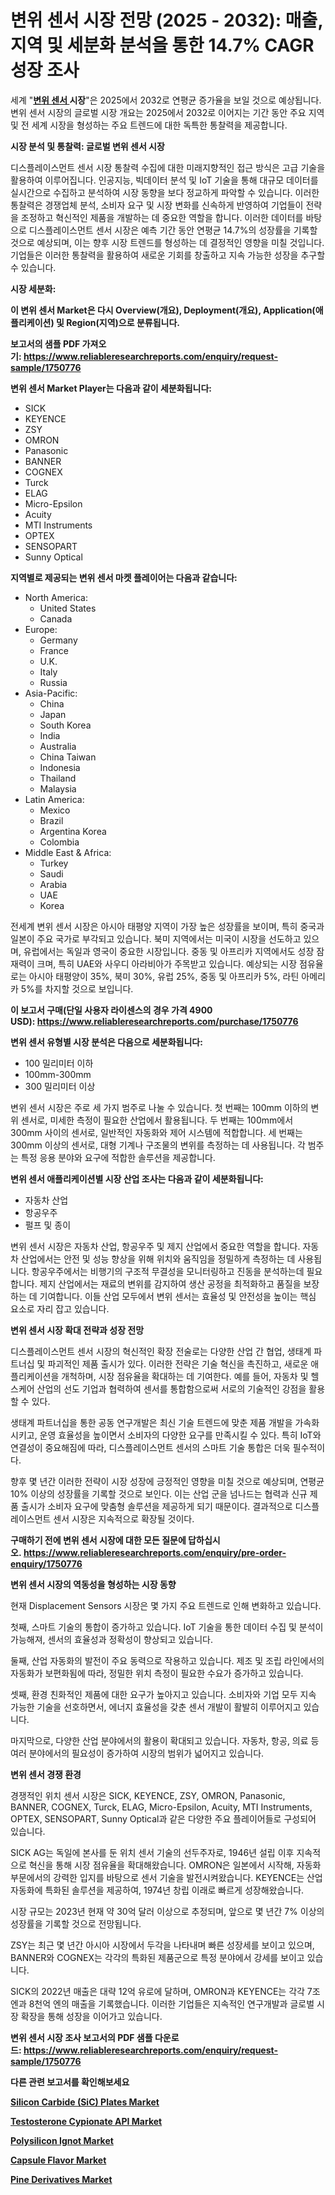 <p><h1>변위 센서 시장 전망 (2025 - 2032): 매출, 지역 및 세분화 분석을 통한 14.7% CAGR 성장 조사</h1></p><p>세계 "<strong><a href="https://www.reliableresearchreports.com/displacement-sensors-r1750776?utm_campaign=106&utm_medium=8&utm_source=Github&utm_content=ia&utm_term=05022025&utm_id=displacement-sensors">변위 센서&nbsp;</a></strong><strong>시장</strong>"은 2025에서 2032로 연평균 증가율을 보일 것으로 예상됩니다. 변위 센서 시장의 글로벌 시장 개요는 2025에서 2032로 이어지는 기간 동안 주요 지역 및 전 세계 시장을 형성하는 주요 트렌드에 대한 독특한 통찰력을 제공합니다.</p>
<p><strong>시장 분석 및 통찰력: 글로벌 변위 센서 시장</strong></p>
<p><p>디스플레이스먼트 센서 시장 통찰력 수집에 대한 미래지향적인 접근 방식은 고급 기술을 활용하여 이루어집니다. 인공지능, 빅데이터 분석 및 IoT 기술을 통해 대규모 데이터를 실시간으로 수집하고 분석하여 시장 동향을 보다 정교하게 파악할 수 있습니다. 이러한 통찰력은 경쟁업체 분석, 소비자 요구 및 시장 변화를 신속하게 반영하여 기업들이 전략을 조정하고 혁신적인 제품을 개발하는 데 중요한 역할을 합니다. 이러한 데이터를 바탕으로 디스플레이스먼트 센서 시장은 예측 기간 동안 연평균 14.7%의 성장률을 기록할 것으로 예상되며, 이는 향후 시장 트렌드를 형성하는 데 결정적인 영향을 미칠 것입니다. 기업들은 이러한 통찰력을 활용하여 새로운 기회를 창출하고 지속 가능한 성장을 추구할 수 있습니다.</p><a href="%7CAUTHORITHY_DOMAIN_URL%7C?utm_campaign=106&utm_medium=8&utm_source=Github&utm_content=ia&utm_term=05022025&utm_id=displacement-sensors"></a></p>
<p><strong>시장 세분화:</strong></p>
<p><strong>이 변위 센서 Market은 다시 Overview(개요), Deployment(개요), Application(애플리케이션) 및 Region(지역)으로 분류됩니다.</strong></p>
<p><strong>보고서의 샘플 PDF 가져오기:&nbsp;<a href="https://www.reliableresearchreports.com/enquiry/request-sample/1750776?utm_campaign=106&utm_medium=8&utm_source=Github&utm_content=ia&utm_term=05022025&utm_id=displacement-sensors">https://www.reliableresearchreports.com/enquiry/request-sample/1750776</a></strong><strong></strong></p>
<p><strong>변위 센서 Market Player는 다음과 같이 세분화됩니다:</strong></p>
<p><ul><li>SICK</li><li>KEYENCE</li><li>ZSY</li><li>OMRON</li><li>Panasonic</li><li>BANNER</li><li>COGNEX</li><li>Turck</li><li>ELAG</li><li>Micro-Epsilon</li><li>Acuity</li><li>MTI Instruments</li><li>OPTEX</li><li>SENSOPART</li><li>Sunny Optical</li></ul></p>
<p><strong>지역별로 제공되는 변위 센서 마켓 플레이어는 다음과 같습니다:</strong></p>
<p><ul>
    <li>
        North America:
        <ul>
            <li>United States</li>
            <li>Canada</li>
        </ul>
    </li>
    <li>
        Europe:
        <ul>
            <li>Germany</li>
            <li>France</li>
            <li>U.K.</li>
            <li>Italy</li>
            <li>Russia</li>
        </ul>
    </li>
    <li>
        Asia-Pacific:
        <ul>
            <li>China</li>
            <li>Japan</li>
            <li>South Korea</li>
            <li>India</li>
            <li>Australia</li>
            <li>China Taiwan</li>
            <li>Indonesia</li>
            <li>Thailand</li>
            <li>Malaysia</li>
        </ul>
    </li>
    <li>
        Latin America:
        <ul>
            <li>Mexico</li>
            <li>Brazil</li>
            <li>Argentina Korea</li>
            <li>Colombia</li>
        </ul>
    </li>
    <li>
        Middle East & Africa:
        <ul>
            <li>Turkey</li>
            <li>Saudi</li>
            <li>Arabia</li>
            <li>UAE</li>
            <li>Korea</li>
        </ul>
    </li>
    </ul></p>
<p><p>전세계 변위 센서 시장은 아시아 태평양 지역이 가장 높은 성장률을 보이며, 특히 중국과 일본이 주요 국가로 부각되고 있습니다. 북미 지역에서는 미국이 시장을 선도하고 있으며, 유럽에서는 독일과 영국이 중요한 시장입니다. 중동 및 아프리카 지역에서도 성장 잠재력이 크며, 특히 UAE와 사우디 아라비아가 주목받고 있습니다. 예상되는 시장 점유율로는 아시아 태평양이 35%, 북미 30%, 유럽 25%, 중동 및 아프리카 5%, 라틴 아메리카 5%를 차지할 것으로 보입니다.</p></p>
<p><strong>이 보고서 구매(단일 사용자 라이센스의 경우 가격 4900 USD):&nbsp;<a href="https://www.reliableresearchreports.com/purchase/1750776?utm_campaign=106&utm_medium=8&utm_source=Github&utm_content=ia&utm_term=05022025&utm_id=displacement-sensors">https://www.reliableresearchreports.com/purchase/1750776</a></strong></p>
<p><strong>변위 센서 유형별 시장 분석은 다음으로 세분화됩니다:</strong></p>
<p><ul><li>100 밀리미터 이하</li><li>100mm-300mm</li><li>300 밀리미터 이상</li></ul></p>
<p><p>변위 센서 시장은 주로 세 가지 범주로 나눌 수 있습니다. 첫 번째는 100mm 이하의 변위 센서로, 미세한 측정이 필요한 산업에서 활용됩니다. 두 번째는 100mm에서 300mm 사이의 센서로, 일반적인 자동화와 제어 시스템에 적합합니다. 세 번째는 300mm 이상의 센서로, 대형 기계나 구조물의 변위를 측정하는 데 사용됩니다. 각 범주는 특정 응용 분야와 요구에 적합한 솔루션을 제공합니다.</p></p>
<p><strong>변위 센서 애플리케이션별 시장 산업 조사는 다음과 같이 세분화됩니다:</strong></p>
<p><ul><li>자동차 산업</li><li>항공우주</li><li>펄프 및 종이</li></ul></p>
<p><p>변위 센서 시장은 자동차 산업, 항공우주 및 제지 산업에서 중요한 역할을 합니다. 자동차 산업에서는 안전 및 성능 향상을 위해 위치와 움직임을 정밀하게 측정하는 데 사용됩니다. 항공우주에서는 비행기의 구조적 무결성을 모니터링하고 진동을 분석하는데 필요합니다. 제지 산업에서는 재료의 변위를 감지하여 생산 공정을 최적화하고 품질을 보장하는 데 기여합니다. 이들 산업 모두에서 변위 센서는 효율성 및 안전성을 높이는 핵심 요소로 자리 잡고 있습니다.</p></p>
<p><strong>변위 센서 시장 확대 전략과 성장 전망</strong></p>
<p><p>디스플레이스먼트 센서 시장의 혁신적인 확장 전술로는 다양한 산업 간 협업, 생태계 파트너십 및 파괴적인 제품 출시가 있다. 이러한 전략은 기술 혁신을 촉진하고, 새로운 애플리케이션을 개척하며, 시장 점유율을 확대하는 데 기여한다. 예를 들어, 자동차 및 헬스케어 산업의 선도 기업과 협력하여 센서를 통합함으로써 서로의 기술적인 강점을 활용할 수 있다. </p><p>생태계 파트너십을 통한 공동 연구개발은 최신 기술 트렌드에 맞춘 제품 개발을 가속화시키고, 운영 효율성을 높이면서 소비자의 다양한 요구를 만족시킬 수 있다. 특히 IoT와 연결성이 중요해짐에 따라, 디스플레이스먼트 센서의 스마트 기술 통합은 더욱 필수적이다.</p><p>향후 몇 년간 이러한 전략이 시장 성장에 긍정적인 영향을 미칠 것으로 예상되며, 연평균 10% 이상의 성장률을 기록할 것으로 보인다. 이는 산업 군을 넘나드는 협력과 신규 제품 출시가 소비자 요구에 맞춤형 솔루션을 제공하게 되기 때문이다. 결과적으로 디스플레이스먼트 센서 시장은 지속적으로 확장될 것이다.</p></p>
<p><strong>구매하기 전에 변위 센서 시장에 대한 모든 질문에 답하십시오.&nbsp;<a href="https://www.reliableresearchreports.com/enquiry/pre-order-enquiry/1750776?utm_campaign=106&utm_medium=8&utm_source=Github&utm_content=ia&utm_term=05022025&utm_id=displacement-sensors">https://www.reliableresearchreports.com/enquiry/pre-order-enquiry/1750776</a></strong><strong></strong></p>
<p><strong>변위 센서 시장의 역동성을 형성하는 시장 동향</strong></p>
<p><p>현재 Displacement Sensors 시장은 몇 가지 주요 트렌드로 인해 변화하고 있습니다.</p><p>첫째, 스마트 기술의 통합이 증가하고 있습니다. IoT 기술을 통한 데이터 수집 및 분석이 가능해져, 센서의 효율성과 정확성이 향상되고 있습니다.</p><p>둘째, 산업 자동화의 발전이 주요 동력으로 작용하고 있습니다. 제조 및 조립 라인에서의 자동화가 보편화됨에 따라, 정밀한 위치 측정이 필요한 수요가 증가하고 있습니다.</p><p>셋째, 환경 친화적인 제품에 대한 요구가 높아지고 있습니다. 소비자와 기업 모두 지속 가능한 기술을 선호하면서, 에너지 효율성을 갖춘 센서 개발이 활발히 이루어지고 있습니다.</p><p>마지막으로, 다양한 산업 분야에서의 활용이 확대되고 있습니다. 자동차, 항공, 의료 등 여러 분야에서의 필요성이 증가하여 시장의 범위가 넓어지고 있습니다.</p></p>
<p><strong>변위 센서 경쟁 환경</strong></p>
<p><p>경쟁적인 위치 센서 시장은 SICK, KEYENCE, ZSY, OMRON, Panasonic, BANNER, COGNEX, Turck, ELAG, Micro-Epsilon, Acuity, MTI Instruments, OPTEX, SENSOPART, Sunny Optical과 같은 다양한 주요 플레이어들로 구성되어 있습니다. </p><p>SICK AG는 독일에 본사를 둔 위치 센서 기술의 선두주자로, 1946년 설립 이후 지속적으로 혁신을 통해 시장 점유율을 확대해왔습니다. OMRON은 일본에서 시작해, 자동화 부문에서의 강력한 입지를 바탕으로 센서 기술을 발전시켜왔습니다. KEYENCE는 산업자동화에 특화된 솔루션을 제공하여, 1974년 창립 이래로 빠르게 성장해왔습니다.</p><p>시장 규모는 2023년 현재 약 30억 달러 이상으로 추정되며, 앞으로 몇 년간 7% 이상의 성장률을 기록할 것으로 전망됩니다. </p><p>ZSY는 최근 몇 년간 아시아 시장에서 두각을 나타내며 빠른 성장세를 보이고 있으며, BANNER와 COGNEX는 각각의 특화된 제품군으로 특정 분야에서 강세를 보이고 있습니다. </p><p>SICK의 2022년 매출은 대략 12억 유로에 달하며, OMRON과 KEYENCE는 각각 7조 엔과 8천억 엔의 매출을 기록했습니다. 이러한 기업들은 지속적인 연구개발과 글로벌 시장 확장을 통해 성장을 이어가고 있습니다.</p></p>
<p><strong>변위 센서 시장 조사 보고서의 PDF 샘플 다운로드:&nbsp;<a href="https://www.reliableresearchreports.com/enquiry/request-sample/1750776?utm_campaign=106&utm_medium=8&utm_source=Github&utm_content=ia&utm_term=05022025&utm_id=displacement-sensors">https://www.reliableresearchreports.com/enquiry/request-sample/1750776</a></strong></p>
<p><strong></strong></p>
<p><strong></strong></p>
<p><strong></strong></p>
<p><strong></strong></p>
<p><strong>다른 관련 보고서를 확인해보세요</strong></p>
<p><strong><p><a href="https://github.com/klaassenmackenzie6/Market-Research-Report-List-1/blob/main/silicon-carbide-sic-plates-market.md?utm_campaign=106&utm_medium=8&utm_source=Github&utm_content=ia&utm_term=05022025&utm_id=displacement-sensors">Silicon Carbide (SiC) Plates Market</a></p><p><a href="https://github.com/ahamdyzabira4/Market-Research-Report-List-1/blob/main/testosterone-cypionate-api-market.md?utm_campaign=106&utm_medium=8&utm_source=Github&utm_content=ia&utm_term=05022025&utm_id=displacement-sensors">Testosterone Cypionate API Market</a></p><p><a href="https://github.com/lvaill871987/Market-Research-Report-List-1/blob/main/polysilicon-ignot-market.md?utm_campaign=106&utm_medium=8&utm_source=Github&utm_content=ia&utm_term=05022025&utm_id=displacement-sensors">Polysilicon Ignot Market</a></p><p><a href="https://github.com/tanekacalderon743/Market-Research-Report-List-1/blob/main/capsule-flavor-market.md?utm_campaign=106&utm_medium=8&utm_source=Github&utm_content=ia&utm_term=05022025&utm_id=displacement-sensors">Capsule Flavor Market</a></p><p><a href="https://github.com/stephaniwo144/Market-Research-Report-List-1/blob/main/pine-derivatives-market.md?utm_campaign=106&utm_medium=8&utm_source=Github&utm_content=ia&utm_term=05022025&utm_id=displacement-sensors">Pine Derivatives Market</a></p></strong></p>
